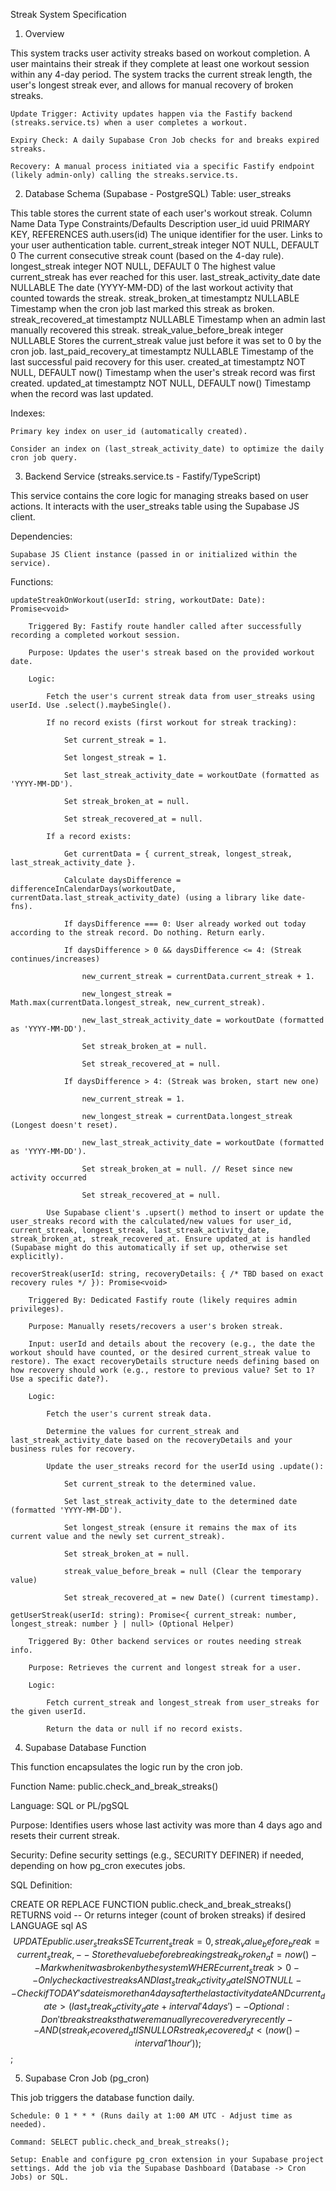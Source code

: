 Streak System Specification
1. Overview

This system tracks user activity streaks based on workout completion. A user maintains their streak if they complete at least one workout session within any 4-day period. The system tracks the current streak length, the user's longest streak ever, and allows for manual recovery of broken streaks.

    Update Trigger: Activity updates happen via the Fastify backend (streaks.service.ts) when a user completes a workout.

    Expiry Check: A daily Supabase Cron Job checks for and breaks expired streaks.

    Recovery: A manual process initiated via a specific Fastify endpoint (likely admin-only) calling the streaks.service.ts.

2. Database Schema (Supabase - PostgreSQL)
Table: user_streaks

This table stores the current state of each user's workout streak.
Column Name	Data Type	Constraints/Defaults	Description
user_id	uuid	PRIMARY KEY, REFERENCES auth.users(id)	The unique identifier for the user. Links to your user authentication table.
current_streak	integer	NOT NULL, DEFAULT 0	The current consecutive streak count (based on the 4-day rule).
longest_streak	integer	NOT NULL, DEFAULT 0	The highest value current_streak has ever reached for this user.
last_streak_activity_date	date	NULLABLE	The date (YYYY-MM-DD) of the last workout activity that counted towards the streak.
streak_broken_at	timestamptz	NULLABLE	Timestamp when the cron job last marked this streak as broken.
streak_recovered_at	timestamptz	NULLABLE	Timestamp when an admin last manually recovered this streak.
streak_value_before_break	integer	NULLABLE	Stores the current_streak value just before it was set to 0 by the cron job.
last_paid_recovery_at	timestamptz	NULLABLE	Timestamp of the last successful paid recovery for this user.
created_at	timestamptz	NOT NULL, DEFAULT now()	Timestamp when the user's streak record was first created.
updated_at	timestamptz	NOT NULL, DEFAULT now()	Timestamp when the record was last updated.

Indexes:

    Primary key index on user_id (automatically created).

    Consider an index on (last_streak_activity_date) to optimize the daily cron job query.

3. Backend Service (streaks.service.ts - Fastify/TypeScript)

This service contains the core logic for managing streaks based on user actions. It interacts with the user_streaks table using the Supabase JS client.

Dependencies:

    Supabase JS Client instance (passed in or initialized within the service).

Functions:

    updateStreakOnWorkout(userId: string, workoutDate: Date): Promise<void>

        Triggered By: Fastify route handler called after successfully recording a completed workout session.

        Purpose: Updates the user's streak based on the provided workout date.

        Logic:

            Fetch the user's current streak data from user_streaks using userId. Use .select().maybeSingle().

            If no record exists (first workout for streak tracking):

                Set current_streak = 1.

                Set longest_streak = 1.

                Set last_streak_activity_date = workoutDate (formatted as 'YYYY-MM-DD').

                Set streak_broken_at = null.

                Set streak_recovered_at = null.

            If a record exists:

                Get currentData = { current_streak, longest_streak, last_streak_activity_date }.

                Calculate daysDifference = differenceInCalendarDays(workoutDate, currentData.last_streak_activity_date) (using a library like date-fns).

                If daysDifference === 0: User already worked out today according to the streak record. Do nothing. Return early.

                If daysDifference > 0 && daysDifference <= 4: (Streak continues/increases)

                    new_current_streak = currentData.current_streak + 1.

                    new_longest_streak = Math.max(currentData.longest_streak, new_current_streak).

                    new_last_streak_activity_date = workoutDate (formatted as 'YYYY-MM-DD').

                    Set streak_broken_at = null.

                    Set streak_recovered_at = null.

                If daysDifference > 4: (Streak was broken, start new one)

                    new_current_streak = 1.

                    new_longest_streak = currentData.longest_streak (Longest doesn't reset).

                    new_last_streak_activity_date = workoutDate (formatted as 'YYYY-MM-DD').

                    Set streak_broken_at = null. // Reset since new activity occurred

                    Set streak_recovered_at = null.

            Use Supabase client's .upsert() method to insert or update the user_streaks record with the calculated/new values for user_id, current_streak, longest_streak, last_streak_activity_date, streak_broken_at, streak_recovered_at. Ensure updated_at is handled (Supabase might do this automatically if set up, otherwise set explicitly).

    recoverStreak(userId: string, recoveryDetails: { /* TBD based on exact recovery rules */ }): Promise<void>

        Triggered By: Dedicated Fastify route (likely requires admin privileges).

        Purpose: Manually resets/recovers a user's broken streak.

        Input: userId and details about the recovery (e.g., the date the workout should have counted, or the desired current_streak value to restore). The exact recoveryDetails structure needs defining based on how recovery should work (e.g., restore to previous value? Set to 1? Use a specific date?).

        Logic:

            Fetch the user's current streak data.

            Determine the values for current_streak and last_streak_activity_date based on the recoveryDetails and your business rules for recovery.

            Update the user_streaks record for the userId using .update():

                Set current_streak to the determined value.

                Set last_streak_activity_date to the determined date (formatted 'YYYY-MM-DD').

                Set longest_streak (ensure it remains the max of its current value and the newly set current_streak).

                Set streak_broken_at = null.

                streak_value_before_break = null (Clear the temporary value)

                Set streak_recovered_at = new Date() (current timestamp).

    getUserStreak(userId: string): Promise<{ current_streak: number, longest_streak: number } | null> (Optional Helper)

        Triggered By: Other backend services or routes needing streak info.

        Purpose: Retrieves the current and longest streak for a user.

        Logic:

            Fetch current_streak and longest_streak from user_streaks for the given userId.

            Return the data or null if no record exists.

4. Supabase Database Function

This function encapsulates the logic run by the cron job.

Function Name: public.check_and_break_streaks()

Language: SQL or PL/pgSQL

Purpose: Identifies users whose last activity was more than 4 days ago and resets their current streak.

Security: Define security settings (e.g., SECURITY DEFINER) if needed, depending on how pg_cron executes jobs.

SQL Definition:

      
CREATE OR REPLACE FUNCTION public.check_and_break_streaks()
RETURNS void -- Or returns integer (count of broken streaks) if desired
LANGUAGE sql
AS $$
  UPDATE public.user_streaks
  SET
    current_streak = 0,
    streak_value_before_break = current_streak, -- Store the value before breaking
    streak_broken_at = now() -- Mark when it was broken by the system
  WHERE
    current_streak > 0 -- Only check active streaks
    AND last_streak_activity_date IS NOT NULL
    -- Check if TODAY's date is more than 4 days after the last activity date
    AND current_date > (last_streak_activity_date + interval '4 days')
    -- Optional: Don't break streaks that were manually recovered very recently
    -- AND (streak_recovered_at IS NULL OR streak_recovered_at < (now() - interval '1 hour'));
$$;

    

5. Supabase Cron Job (pg_cron)

This job triggers the database function daily.

    Schedule: 0 1 * * * (Runs daily at 1:00 AM UTC - Adjust time as needed).

    Command: SELECT public.check_and_break_streaks();

    Setup: Enable and configure pg_cron extension in your Supabase project settings. Add the job via the Supabase Dashboard (Database -> Cron Jobs) or SQL.